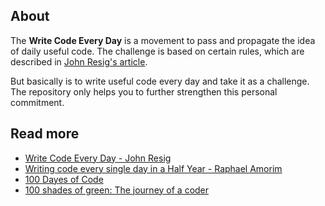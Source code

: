 ## About

The **Write Code Every Day** is a movement to pass and propagate the idea of daily useful code. The challenge is based on certain rules, which are described in [John Resig's article](http://ejohn.org/blog/write-code-every-day/).

But basically is to write useful code every day and take it as a challenge. The repository only helps you to further strengthen this personal commitment.

## Read more

- [Write Code Every Day - John Resig](http://ejohn.org/blog/write-code-every-day/)
- [Writing code every single day in a Half Year - Raphael Amorim](https://medium.com/@raphamorim/what-ive-learned-writting-code-every-single-day-in-a-half-year-a6c504e7300f)
- [100 Dayes of Code](https://medium.com/@richlitt/100-days-of-code-5e9a4dc6d56b)
- [100 shades of green: The journey of a coder](https://wafflespeanut.github.io/blog/2015/09/07/100-shades-of-green-the-journey-of-a-coder-dot-dot-dot/)
